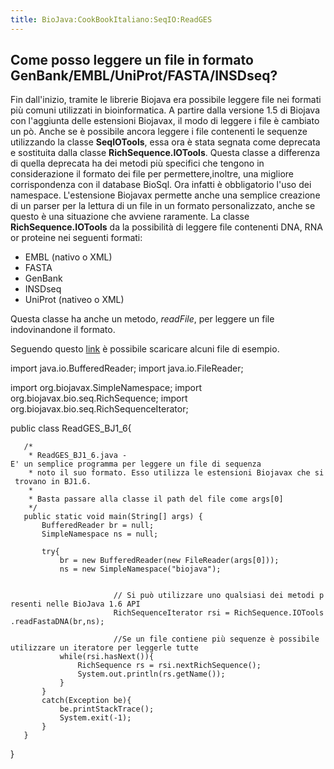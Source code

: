 ```yaml
---
title: BioJava:CookBookItaliano:SeqIO:ReadGES
---
```


Come posso leggere un file in formato GenBank/EMBL/UniProt/FASTA/INSDseq?
-------------------------------------------------------------------------

Fin dall'inizio, tramite le librerie Biojava era possibile leggere file
nei formati più comuni utilizzati in bioinformatica. A partire dalla
versione 1.5 di Biojava con l'aggiunta delle estensioni Biojavax, il
modo di leggere i file è cambiato un pò. Anche se è possibile ancora
leggere i file contenenti le sequenze utilizzando la classe
**SeqIOTools**, essa ora è stata segnata come deprecata e sostituita
dalla classe **RichSequence.IOTools**. Questa classe a differenza di
quella deprecata ha dei metodi più specifici che tengono in
considerazione il formato dei file per permettere,inoltre, una migliore
corrispondenza con il database BioSql. Ora infatti è obbligatorio l'uso
dei namespace. L'estensione Biojavax permette anche una semplice
creazione di un parser per la lettura di un file in un formato
personalizzato, anche se questo è una situazione che avviene raramente.
La classe **RichSequence.IOTools** da la possibilità di leggere file
contenenti DNA, RNA or proteine nei seguenti formati:

-   EMBL (nativo o XML)
-   FASTA
-   GenBank
-   INSDseq
-   UniProt (nativeo o XML)

Questa classe ha anche un metodo, *readFile*, per leggere un file
indovinandone il formato.

Seguendo questo
[link](http://www.ncbi.nlm.nih.gov/nuccore/146274?report=genbank) è
possibile scaricare alcuni file di esempio.

<java> import java.io.BufferedReader; import java.io.FileReader;

import org.biojavax.SimpleNamespace; import
org.biojavax.bio.seq.RichSequence; import
org.biojavax.bio.seq.RichSequenceIterator;

public class ReadGES\_BJ1\_6{

`   /* `  
`    * ReadGES_BJ1_6.java -E' un semplice programma per leggere un file di sequenza `  
`    * noto il suo formato. Esso utilizza le estensioni Biojavax che si trovano in BJ1.6. `  
`    * `  
`    * Basta passare alla classe il path del file come args[0]`  
`    */`  
`   public static void main(String[] args) {`  
`       BufferedReader br = null;`  
`       SimpleNamespace ns = null;`  
`       `  
`       try{`  
`           br = new BufferedReader(new FileReader(args[0]));`  
`           ns = new SimpleNamespace("biojava");`  
`           `

`                       // Si può utilizzare uno qualsiasi dei metodi presenti nelle BioJava 1.6 API        `  
`                       RichSequenceIterator rsi = RichSequence.IOTools.readFastaDNA(br,ns);`  
`   `  
`                       //Se un file contiene più sequenze è possibile utilizzare un iteratore per leggerle tutte`  
`           while(rsi.hasNext()){`  
`               RichSequence rs = rsi.nextRichSequence();`  
`               System.out.println(rs.getName());`  
`           }`  
`       }`  
`       catch(Exception be){`  
`           be.printStackTrace();`  
`           System.exit(-1);`  
`       }`  
`   }`

} </java>
